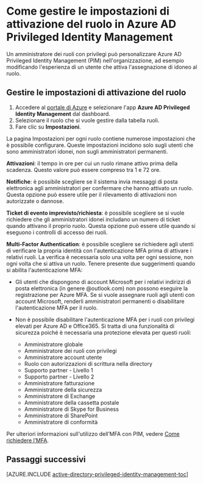 <properties
   pageTitle="Come gestire le impostazioni di attivazione del ruolo | Microsoft Azure"
   description="Informazioni su come modificare le impostazioni predefinite per identità con privilegi con l'estensione Azure Active Directory Privileged Identity Management."
   services="active-directory"
   documentationCenter=""
   authors="kgremban"
   manager="femila"
   editor=""/>

<tags
   ms.service="active-directory"
   ms.devlang="na"
   ms.topic="article"
   ms.tgt_pltfrm="na"
   ms.workload="identity"
   ms.date="06/30/2016"
   ms.author="kgremban"/>

# Come gestire le impostazioni di attivazione del ruolo in Azure AD Privileged Identity Management

Un amministratore dei ruoli con privilegi può personalizzare Azure AD Privileged Identity Management (PIM) nell'organizzazione, ad esempio modificando l'esperienza di un utente che attiva l'assegnazione di idoneo al ruolo.

## Gestire le impostazioni di attivazione del ruolo

1. Accedere al [portale di Azure](https://portal.azure.com) e selezionare l'app **Azure AD Privileged Identity Management** dal dashboard.
2. Selezionare il ruolo che si vuole gestire dalla tabella ruoli.
3. Fare clic su **Impostazioni**.

La pagina Impostazioni per ogni ruolo contiene numerose impostazioni che è possibile configurare. Queste impostazioni incidono solo sugli utenti che sono amministratori idonei, non sugli amministratori permanenti.

**Attivazioni**: il tempo in ore per cui un ruolo rimane attivo prima della scadenza. Questo valore può essere compreso tra 1 e 72 ore.

**Notifiche**: è possibile scegliere se il sistema invia messaggi di posta elettronica agli amministratori per confermare che hanno attivato un ruolo. Questa opzione può essere utile per il rilevamento di attivazioni non autorizzate o dannose.

**Ticket di evento imprevisto/richiesta**: è possibile scegliere se si vuole richiedere che gli amministratori idonei includano un numero di ticket quando attivano il proprio ruolo. Questa opzione può essere utile quando si eseguono i controlli di accesso dei ruoli.

**Multi-Factor Authentication**: è possibile scegliere se richiedere agli utenti di verificare la propria identità con l'autenticazione MFA prima di attivare i relativi ruoli. La verifica è necessaria solo una volta per ogni sessione, non ogni volta che si attiva un ruolo. Tenere presente due suggerimenti quando si abilita l'autenticazione MFA:

- Gli utenti che dispongono di account Microsoft per i relativi indirizzi di posta elettronica (in genere @outlook.com) non possono eseguire la registrazione per Azure MFA. Se si vuole assegnare ruoli agli utenti con account Microsoft, renderli amministratori permanenti o disabilitare l'autenticazione MFA per il ruolo.

- Non è possibile disabilitare l'autenticazione MFA per i ruoli con privilegi elevati per Azure AD e Office365. Si tratta di una funzionalità di sicurezza poiché è necessaria una protezione elevata per questi ruoli:

    - Amministratore globale
    - Amministratore dei ruoli con privilegi
    - Amministratore account utente
    - Ruolo con autorizzazioni di scrittura nella directory
    - Supporto partner - Livello 1
    - Supporto partner - Livello 2
    - Amministratore fatturazione
    - Amministratore della sicurezza
    - Amministratore di Exchange
    - Amministratore della cassetta postale
    - Amministratore di Skype for Business
    - Amministratore di SharePoint
    - Amministratore di conformità

Per ulteriori informazioni sull'utilizzo dell’MFA con PIM, vedere [Come richiedere l’MFA](active-directory-privileged-identity-management-how-to-require-mfa.md).

<!--PLACEHOLDER: Need an explanation of what the temporary Global Administrator setting is for.-->

<!--Every topic should have next steps and links to the next logical set of content to keep the customer engaged-->
## Passaggi successivi
[AZURE.INCLUDE [active-directory-privileged-identity-management-toc](../../includes/active-directory-privileged-identity-management-toc.md)]

<!---HONumber=AcomDC_0706_2016-->